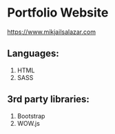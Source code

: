 # Portfolio Website
https://www.mikjailsalazar.com
## Languages:

1. HTML
2. SASS

## 3rd party libraries:

1. Bootstrap
2. WOW.js
